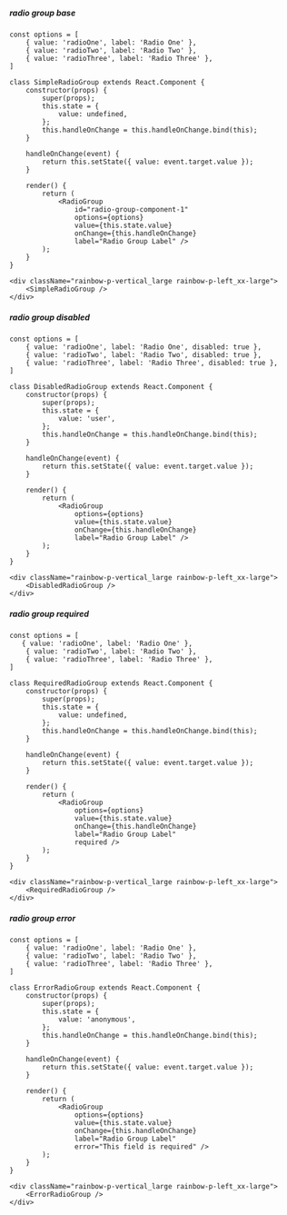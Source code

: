 ##### radio group base

    const options = [
        { value: 'radioOne', label: 'Radio One' },
        { value: 'radioTwo', label: 'Radio Two' },
        { value: 'radioThree', label: 'Radio Three' },
    ]

    class SimpleRadioGroup extends React.Component {
        constructor(props) {
            super(props);
            this.state = {
                value: undefined,
            };
            this.handleOnChange = this.handleOnChange.bind(this);
        }

        handleOnChange(event) {
            return this.setState({ value: event.target.value });
        }

        render() {
            return (
                <RadioGroup
                    id="radio-group-component-1"
                    options={options}
                    value={this.state.value}
                    onChange={this.handleOnChange}
                    label="Radio Group Label" />
            );
        }
    }

    <div className="rainbow-p-vertical_large rainbow-p-left_xx-large">
        <SimpleRadioGroup />
    </div>

##### radio group disabled

    const options = [
        { value: 'radioOne', label: 'Radio One', disabled: true },
        { value: 'radioTwo', label: 'Radio Two', disabled: true },
        { value: 'radioThree', label: 'Radio Three', disabled: true },
    ]

    class DisabledRadioGroup extends React.Component {
        constructor(props) {
            super(props);
            this.state = {
                value: 'user',
            };
            this.handleOnChange = this.handleOnChange.bind(this);
        }

        handleOnChange(event) {
            return this.setState({ value: event.target.value });
        }

        render() {
            return (
                <RadioGroup
                    options={options}
                    value={this.state.value}
                    onChange={this.handleOnChange}
                    label="Radio Group Label" />
            );
        }
    }

    <div className="rainbow-p-vertical_large rainbow-p-left_xx-large">
        <DisabledRadioGroup />
    </div>

##### radio group required

    const options = [
       { value: 'radioOne', label: 'Radio One' },
        { value: 'radioTwo', label: 'Radio Two' },
        { value: 'radioThree', label: 'Radio Three' },
    ]

    class RequiredRadioGroup extends React.Component {
        constructor(props) {
            super(props);
            this.state = {
                value: undefined,
            };
            this.handleOnChange = this.handleOnChange.bind(this);
        }

        handleOnChange(event) {
            return this.setState({ value: event.target.value });
        }

        render() {
            return (
                <RadioGroup
                    options={options}
                    value={this.state.value}
                    onChange={this.handleOnChange}
                    label="Radio Group Label"
                    required />
            );
        }
    }

    <div className="rainbow-p-vertical_large rainbow-p-left_xx-large">
        <RequiredRadioGroup />
    </div>

##### radio group error

    const options = [
        { value: 'radioOne', label: 'Radio One' },
        { value: 'radioTwo', label: 'Radio Two' },
        { value: 'radioThree', label: 'Radio Three' },
    ]

    class ErrorRadioGroup extends React.Component {
        constructor(props) {
            super(props);
            this.state = {
                value: 'anonymous',
            };
            this.handleOnChange = this.handleOnChange.bind(this);
        }

        handleOnChange(event) {
            return this.setState({ value: event.target.value });
        }

        render() {
            return (
                <RadioGroup
                    options={options}
                    value={this.state.value}
                    onChange={this.handleOnChange}
                    label="Radio Group Label"
                    error="This field is required" />
            );
        }
    }

    <div className="rainbow-p-vertical_large rainbow-p-left_xx-large">
        <ErrorRadioGroup />
    </div>
